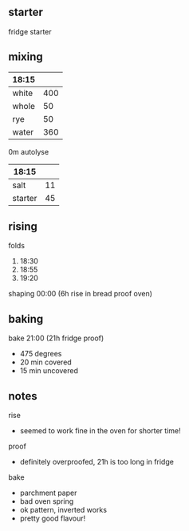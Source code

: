 ## starter
fridge starter

## mixing
| 18:15 |  |
| ----------- |:----|
| white       | 400 |
| whole       | 50  |
| rye         | 50  |
| water       | 360 |

0m autolyse

| 18:15 |  |
| ----------- |:----|
| salt        | 11  |
| starter     | 45  |

## rising
folds
1. 18:30
2. 18:55
3. 19:20

shaping 00:00 (6h rise in bread proof oven)

## baking

bake 21:00 (21h fridge proof)
- 475 degrees
- 20 min covered
- 15 min uncovered

## notes
rise
- seemed to work fine in the oven for shorter time!

proof
- definitely overproofed, 21h is too long in fridge

bake
- parchment paper
- bad oven spring
- ok pattern, inverted works
- pretty good flavour!
